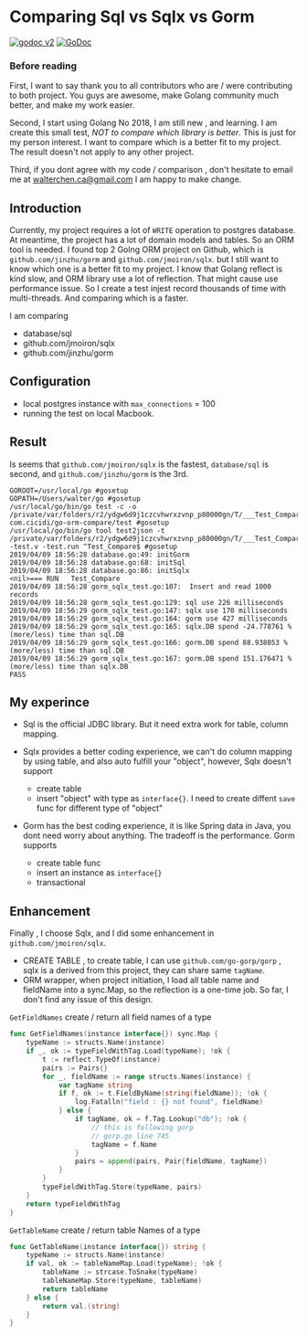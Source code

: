 # Comparing Sql vs Sqlx vs Gorm
[![godoc v2](https://img.shields.io/badge/godoc-v2-375EAB.svg)](https://godoc.org/gopkg.in/gorp.v2)
[![GoDoc](https://godoc.org/github.com/jinzhu/gorm?status.svg)](https://godoc.org/github.com/jinzhu/gorm)

### Before reading

First, I want to say thank you to all contributors who are / were contributing to both project.
You guys are awesome, make Golang community much better, and make my work easier.

Second, I start using Golang No 2018, I am still new , and learning. I am create this small test, *NOT to compare which library is better*. This is just
for my person interest. I want to compare which is a better fit to my project. The result doesn't not
apply to any other project.

Third, if you dont agree with my code / comparison , don't hesitate to email me at walterchen.ca@gmail.com
I am happy to make change.


## Introduction

Currently, my project requires a lot of `WRITE` operation to postgres database. At meantime,
the project has a lot of domain models and tables. So an ORM tool is needed. I found top 2 Golng ORM project on
Github, which is `github.com/jinzhu/gorm` and `github.com/jmoiron/sqlx`. but I still want to know which one is a better fit to my project.
I know that Golang reflect is kind slow, and ORM library use a lot of reflection. That might cause
use performance issue. So I create a test injest record thousands of time with multi-threads. And comparing which is a faster.

I am comparing
- database/sql
- github.com/jmoiron/sqlx
- github.com/jinzhu/gorm

## Configuration

- local postgres instance with `max_connections` = 100
- running the test on local Macbook.

## Result

Is seems that `github.com/jmoiron/sqlx` is the fastest, `database/sql` is second, and `github.com/jinzhu/gorm` is the 3rd.


```
GOROOT=/usr/local/go #gosetup
GOPATH=/Users/walter/go #gosetup
/usr/local/go/bin/go test -c -o /private/var/folders/r2/ydgw6d9j1czcvhwrxzvnp_p80000gn/T/___Test_Compare_in_com_cicidi_go_orm_compare_test com.cicidi/go-orm-compare/test #gosetup
/usr/local/go/bin/go tool test2json -t /private/var/folders/r2/ydgw6d9j1czcvhwrxzvnp_p80000gn/T/___Test_Compare_in_com_cicidi_go_orm_compare_test -test.v -test.run ^Test_Compare$ #gosetup
2019/04/09 18:56:28 database.go:49: initGorm
2019/04/09 18:56:28 database.go:68: initSql
2019/04/09 18:56:28 database.go:86: initSqlx
<nil>=== RUN   Test_Compare
2019/04/09 18:56:28 gorm_sqlx_test.go:107:  Insert and read 1000 records
2019/04/09 18:56:28 gorm_sqlx_test.go:129: sql use 226 milliseconds
2019/04/09 18:56:29 gorm_sqlx_test.go:147: sqlx use 170 milliseconds
2019/04/09 18:56:29 gorm_sqlx_test.go:164: gorm use 427 milliseconds
2019/04/09 18:56:29 gorm_sqlx_test.go:165: sqlx.DB spend -24.778761 % (more/less) time than sql.DB
2019/04/09 18:56:29 gorm_sqlx_test.go:166: gorm.DB spend 88.938053 % (more/less) time than sql.DB
2019/04/09 18:56:29 gorm_sqlx_test.go:167: gorm.DB spend 151.176471 % (more/less) time than sqlx.DB
PASS
```


## My experince


- Sql is the official JDBC library. But it need extra work for table, column mapping.
- Sqlx provides a better coding experience, we can't do column mapping by using table, and also auto fulfill your "object", however, Sqlx doesn't support

    - create table
    - insert "object" with type as `interface{}`. I need to create diffent `save` func for different type of "object"
- Gorm has the best coding experience, it is like Spring data in Java, you dont need worry about anything. The tradeoff is the performance. Gorm supports

    - create table func
    - insert an instance as  ` interface{} `
    - transactional



## Enhancement
Finally , I choose Sqlx, and I did some enhancement in `github.com/jmoiron/sqlx`.
   - CREATE TABLE , to create table, I can use `github.com/go-gorp/gorp` , sqlx is a derived from this project, they can share same `tagName`.
   - ORM wrapper, when project initiation, I load all table name and fieldName into a sync.Map, so the reflection is a one-time job. So far, I don't find any issue of this design.


`GetFieldNames`  create / return all field names of a type
```go
func GetFieldNames(instance interface{}) sync.Map {
	typeName := structs.Name(instance)
	if _, ok := typeFieldWithTag.Load(typeName); !ok {
		t := reflect.TypeOf(instance)
		pairs := Pairs{}
		for _, fieldName := range structs.Names(instance) {
			var tagName string
			if f, ok := t.FieldByName(string(fieldName)); !ok {
				log.Fatalln("field : {} not found", fieldName)
			} else {
				if tagName, ok = f.Tag.Lookup("db"); !ok {
					// this is following gorp
					// gorp.go line 745
					tagName = f.Name
				}
				pairs = append(pairs, Pair{fieldName, tagName})
			}
		}
		typeFieldWithTag.Store(typeName, pairs)
	}
	return typeFieldWithTag
}
```

`GetTableName`  create / return table Names of a type

```go
func GetTableName(instance interface{}) string {
	typeName := structs.Name(instance)
	if val, ok := tableNameMap.Load(typeName); !ok {
		tableName := strcase.ToSnake(typeName)
		tableNameMap.Store(typeName, tableName)
		return tableName
	} else {
		return val.(string)
	}
}

```
